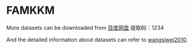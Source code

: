 # FAMKKM

More datasets can be downloaded from <a href=https://pan.baidu.com/s/1SeQgryGWF1tcX-MyiOiopQ>百度网盘</a> 提取码：1234

And the detailed information about datasets can refer to <a href=https://github.com/wangsiwei2010/awesome-multi-view-clustering#jump22>wangsiwei2010</a>.
